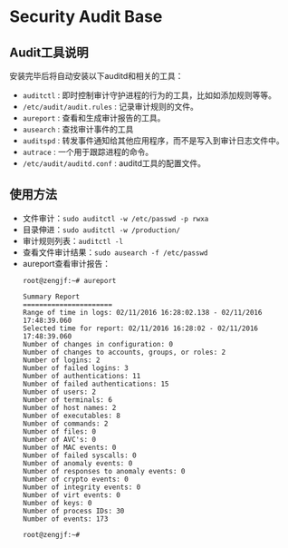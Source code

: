 # Security Audit Base

## Audit工具说明

安装完毕后将自动安装以下auditd和相关的工具：

* `auditctl` : 即时控制审计守护进程的行为的工具，比如如添加规则等等。
* `/etc/audit/audit.rules` : 记录审计规则的文件。
* `aureport` : 查看和生成审计报告的工具。
* `ausearch` : 查找审计事件的工具
* `auditspd` : 转发事件通知给其他应用程序，而不是写入到审计日志文件中。
* `autrace` : 一个用于跟踪进程的命令。
* `/etc/audit/auditd.conf` : auditd工具的配置文件。

## 使用方法

* 文件审计：`sudo auditctl -w /etc/passwd -p rwxa`
* 目录伸进：`sudo auditctl -w /production/`
* 审计规则列表：`auditctl -l`
* 查看文件审计结果：`sudo ausearch -f /etc/passwd`
* aureport查看审计报告：
  ```
  root@zengjf:~# aureport
  
  Summary Report
  ======================
  Range of time in logs: 02/11/2016 16:28:02.138 - 02/11/2016 17:48:39.060
  Selected time for report: 02/11/2016 16:28:02 - 02/11/2016 17:48:39.060
  Number of changes in configuration: 0
  Number of changes to accounts, groups, or roles: 2
  Number of logins: 2
  Number of failed logins: 3
  Number of authentications: 11
  Number of failed authentications: 15
  Number of users: 2
  Number of terminals: 6
  Number of host names: 2
  Number of executables: 8
  Number of commands: 2
  Number of files: 0
  Number of AVC's: 0
  Number of MAC events: 0
  Number of failed syscalls: 0
  Number of anomaly events: 0
  Number of responses to anomaly events: 0
  Number of crypto events: 0
  Number of integrity events: 0
  Number of virt events: 0
  Number of keys: 0
  Number of process IDs: 30
  Number of events: 173
  
  root@zengjf:~#
  ```
